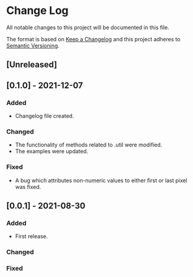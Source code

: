 # Change Log
All notable changes to this project will be documented in this file.
 
The format is based on [Keep a Changelog](http://keepachangelog.com/)
and this project adheres to [Semantic Versioning](http://semver.org/).
 
## [Unreleased]

## [0.1.0] - 2021-12-07

### Added
- Changelog file created.

### Changed
- The functionality of methods related to .util were modified.
- The examples were updated.

### Fixed
- A bug which attributes non-numeric values to either first or last pixel was fixed.
 
## [0.0.1] - 2021-08-30
 
### Added
   - First release.

### Changed
 
### Fixed
